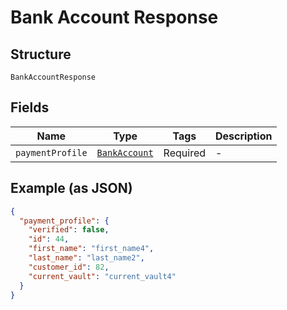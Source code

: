
# Bank Account Response

## Structure

`BankAccountResponse`

## Fields

| Name | Type | Tags | Description |
|  --- | --- | --- | --- |
| `paymentProfile` | [`BankAccount`](../../doc/models/bank-account.md) | Required | - |

## Example (as JSON)

```json
{
  "payment_profile": {
    "verified": false,
    "id": 44,
    "first_name": "first_name4",
    "last_name": "last_name2",
    "customer_id": 82,
    "current_vault": "current_vault4"
  }
}
```

